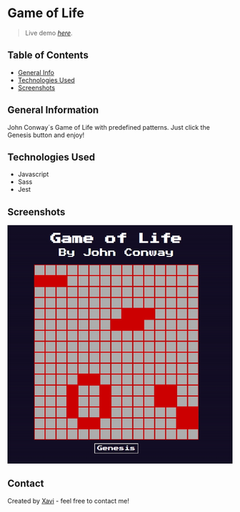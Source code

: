 # Game of Life

> Live demo [_here_](https://game-of-life-xsb.netlify.app/). <!-- If you have the project hosted somewhere, include the link here. -->

## Table of Contents

- [General Info](#general-information)
- [Technologies Used](#technologies-used)
- [Screenshots](#screenshots)

<!-- * [License](#license) -->

## General Information

John Conway´s Game of Life with predefined patterns. Just click the Genesis button and enjoy!

## Technologies Used

- Javascript
- Sass
- Jest

## Screenshots

![Screenshots](public/images/Screenshot.jpg)

## Contact

Created by [Xavi](https://www.linkedin.com/in/xaviersansb/) - feel free to contact me!
